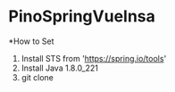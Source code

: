 # PinoSpringVueInsa
  *How to Set
  1. Install STS from 'https://spring.io/tools'
  2. Install Java 1.8.0_221
  3. git clone
